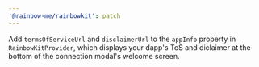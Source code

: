 ```yaml
---
'@rainbow-me/rainbowkit': patch
---
```


Add `termsOfServiceUrl` and `disclaimerUrl` to the `appInfo` property in `RainbowKitProvider`, which displays your dapp's ToS and diclaimer at the bottom of the connection modal's welcome screen.
